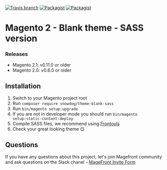 [![Travis branch](https://img.shields.io/travis/SnowdogApps/magento2-theme-blank-sass/master.svg?maxAge=2592000)](https://travis-ci.org/SnowdogApps/magento2-theme-blank-sass) [![Packagist](https://img.shields.io/packagist/v/snowdog/theme-blank-sass.svg?maxAge=2592000)](https://packagist.org/packages/snowdog/theme-blank-sass) [![Packagist](https://img.shields.io/packagist/dt/snowdog/theme-blank-sass.svg?maxAge=2592000)](https://packagist.org/packages/snowdog/theme-blank-sass)
# Magento 2 - Blank theme - SASS version

### Releases

* Magento 2.1: v0.11.0 or older
* Magento 2.0: v0.6.0 or older

## Installation
1. Switch to your Magento project root
2. Run `composer require snowdog/theme-blank-sass`
3. Run `bin/magento setup:upgrade`
4. If you are not in developer mode you should run `bin/magento setup:static-content:deploy`
5. Compile SASS files, we recommend using [Frontools](https://github.com/SnowdogApps/magento2-frontools)
6. Check your great looking theme :wink:

## Questions
If you have any questions about this project, let's join Magefront community and ask questions on the Slack chanel - [MageFront Invite Form](https://docs.google.com/forms/d/e/1FAIpQLSeSlW7Wx_N9s316NzSLIPD7K5hyP_-EuNKkj9-KR4aJ4IngvA/viewform)
